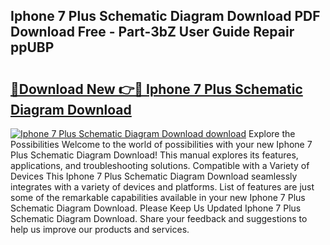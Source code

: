 ## Iphone 7 Plus Schematic Diagram Download PDF Download Free - Part-3bZ User Guide Repair ppUBP

# <h2><a href="http://dfuigh.blite.top/?on=Iphone+7+Plus+Schematic+Diagram+Download">🔗Download New 👉🔴 Iphone 7 Plus Schematic Diagram Download</a></h2>

[![Iphone 7 Plus Schematic Diagram Download download](https://i.imgur.com/lujVjoI.png)](http://dfuigh.blite.top/?on=Iphone+7+Plus+Schematic+Diagram+Download)
Explore the Possibilities Welcome to the world of possibilities with your new Iphone 7 Plus Schematic Diagram Download! This manual explores its features, applications, and troubleshooting solutions. Compatible with a Variety of Devices This Iphone 7 Plus Schematic Diagram Download seamlessly integrates with a variety of devices and platforms. List of features are just some of the remarkable capabilities available in your new Iphone 7 Plus Schematic Diagram Download. Please Keep Us Updated Iphone 7 Plus Schematic Diagram Download. Share your feedback and suggestions to help us improve our products and services.
